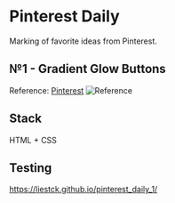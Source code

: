 # Pinterest Daily
Marking of favorite ideas from Pinterest.

## №1 - Gradient Glow Buttons
Reference: [Pinterest](https://ru.pinterest.com/pin/4714774604845666/)
![Reference](https://i.pinimg.com/736x/af/f0/aa/aff0aa6ece162ac44404b786c00fa085.jpg)

## Stack
HTML + CSS

## Testing
https://liestck.github.io/pinterest_daily_1/
